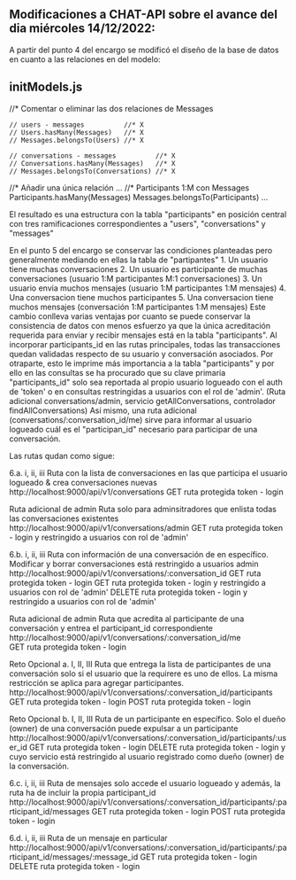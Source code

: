 Modificaciones a CHAT-API sobre el avance del dia miércoles 14/12/2022:
----------------------------------------------------------------------

A partir del punto 4 del encargo se modificó el diseño de la base de datos en cuanto a las relaciones en del modelo:

initModels.js
-------------
//* Comentar o eliminar las dos relaciones de Messages

    // users - messages          //* X
    // Users.hasMany(Messages)   //* X
    // Messages.belongsTo(Users) //* X

    // conversations - messages          //* X
    // Conversations.hasMany(Messages)   //* X
    // Messages.belongsTo(Conversations) //* X

//* Añadir una única relación
...
    //* Participants 1:M con Messages
    Participants.hasMany(Messages)
    Messages.belongsTo(Participants)
...

El resultado es una estructura con la tabla "participants" en posición central con tres ramificaciones correspondientes a "users", "conversations" y "messages"

En el punto 5 del encargo se conservar las condiciones planteadas pero generalmente mediando en ellas la tabla de "partipantes"
    1. Un usuario tiene muchas conversaciones 
    2. Un usuario es participante de muchas conversaciones
        (usuario 1:M participantes M:1 conversaciones)
    3. Un usuario envia muchos mensajes
        (usuario 1:M participantes 1:M mensajes)
    4. Una conversacion tiene muchos participantes
    5. Una conversacion tiene muchos mensajes
        (conversación 1:M participantes 1:M mensajes)
Este cambio conlleva varias ventajas por cuanto se puede conservar la consistencia de datos con menos esfuerzo ya que la única acreditación requerida para enviar y recibir mensajes está en la tabla "participants".  Al incorporar participants_id en las rutas principales, todas las transacciones quedan validadas respecto de su usuario y conversación asociados.
Por otraparte, esto le imprime más importancia a la tabla "participants" y por ello en las consultas se ha procurado que su clave primaria "participants_id" solo sea reportada al propio usuario logueado con el auth de 'token' o en consultas restringidas a usuarios con el rol de 'admin'.  (Ruta adicional conversations/admin, servicio getAllConversations, controlador findAllConversations)
Así mismo, una ruta adicional (conversations/:conversation_id/me) sirve para informar al usuario logueado cuál es el "participan_id" necesario para participar de una conversación.

Las rutas qudan como sigue:

6.a. i, ii, iii
Ruta con la lista de conversaciones en las que participa el usuario logueado & crea conversaciones nuevas
http://localhost:9000/api/v1/conversations
GET ruta protegida token - login

Ruta adicional de admin
Ruta solo para adminsitradores que enlista todas las conversaciones existentes
http://localhost:9000/api/v1/conversations/admin
GET ruta protegida token - login y restringido a usuarios con rol de 'admin'

6.b. i, ii, iii
Ruta con información de una conversación de en específico. Modificar y borrar conversaciones está restringido a usuarios admin
http://localhost:9000/api/v1/conversations/:conversation_id 
GET ruta protegida token - login
GET ruta protegida token - login y restringido a usuarios con rol de 'admin'
DELETE ruta protegida token - login y restringido a usuarios con rol de 'admin'

Ruta adicional de admin
Ruta que acredita al participante de una conversación y entrea el participant_id correspondiente
http://localhost:9000/api/v1/conversations/:conversation_id/me  
GET ruta protegida token - login

Reto Opcional a. I, II, III
Ruta que entrega la lista de participantes de una conversación solo si el usuario que la requirere es uno de ellos.  La misma restricción se aplica para agregar participantes.
http://localhost:9000/api/v1/conversations/:conversation_id/participants
GET ruta protegida token - login 
POST ruta protegida token - login

Reto Opcional b. I, II, III
Ruta de un participante en específico.  Solo el dueño (owner) de una conversación puede expulsar a un participante
http://localhost:9000/api/v1/conversations/:conversation_id/participants/:user_id
GET ruta protegida token - login
DELETE ruta protegida token - login y cuyo servicio está restringido al usuario registrado como dueño (owner) de la conversación.

6.c. i, ii, iii
Ruta de mensajes solo accede el usuario logueado y además, la ruta ha de incluir la propia participant_id
http://localhost:9000/api/v1/conversations/:conversation_id/participants/:participant_id/messages
GET ruta protegida token - login
POST ruta protegida token - login

6.d. i, ii, iii
Ruta de un mensaje en particular
http://localhost:9000/api/v1/conversations/:conversation_id/participants/:participant_id/messages/:message_id
GET ruta protegida token - login
DELETE ruta protegida token - login

